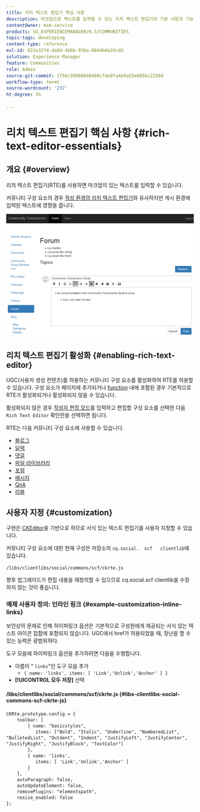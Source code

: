 ```yaml
---
title: 리치 텍스트 편집기 핵심 사항
description: 마크업으로 텍스트를 입력할 수 있는 리치 텍스트 편집기의 기본 사항과 기능에 대해 알아봅니다.
contentOwner: msm-service
products: SG_EXPERIENCEMANAGER/6.5/COMMUNITIES
topic-tags: developing
content-type: reference
exl-id: 821e32f4-da8d-4bbb-936a-0844b8a24cdd
solution: Experience Manager
feature: Communities
role: Admin
source-git-commit: 1f56c99980846400cfde8fa4e9a55e885bc2258d
workflow-type: tm+mt
source-wordcount: '237'
ht-degree: 3%

---
```


# 리치 텍스트 편집기 핵심 사항 {#rich-text-editor-essentials}

## 개요 {#overview}

리치 텍스트 편집기(RTE)를 사용하면 마크업이 있는 텍스트를 입력할 수 있습니다.

커뮤니티 구성 요소의 경우 [작성 환경의 리치 텍스트 편집기](../../help/sites-authoring/rich-text-editor.md)와 유사하지만 게시 환경에 입력된 텍스트에 영향을 줍니다.

![리치 텍스트 편집기](assets/rich-text-editor.png)

## 리치 텍스트 편집기 활성화 {#enabling-rich-text-editor}

UGC(사용자 생성 컨텐츠)를 허용하는 커뮤니티 구성 요소를 활성화하여 RTE를 허용할 수 있습니다. 구성 요소가 페이지에 추가되거나 [function](functions.md) 내에 포함된 경우 기본적으로 RTE가 활성화되거나 활성화되지 않을 수 있습니다.

활성화되지 않은 경우 [작성자 편집 모드](sites-console.md#authoring-site-content)를 입력하고 편집할 구성 요소를 선택한 다음 `Rich Text Editor` 확인란을 선택하면 됩니다.

RTE는 다음 커뮤니티 구성 요소에 사용할 수 있습니다.

* [블로그](blog-feature.md)
* [달력](calendar.md)
* [댓글](comments.md)
* [파일 라이브러리](file-library.md)
* [포럼](forum.md)
* [메시지](configure-messaging.md)
* [QnA](working-with-qna.md)
* [리뷰](reviews.md)

## 사용자 지정 {#customization}

구현은 [CKEditor](https://ckeditor.com/)을 기반으로 하므로 서식 있는 텍스트 편집기를 사용자 지정할 수 있습니다.

커뮤니티 구성 요소에 대한 현재 구성은 저장소의 `cq.social.  scf   clientlib`에 있습니다.

`/libs/clientlibs/social/commons/scf/ckrte.js`

향후 업그레이드가 편집 내용을 재정의할 수 있으므로 cq.social.scf clientlib을 수정하지 않는 것이 좋습니다.

### 예제 사용자 정의: 인라인 링크 {#example-customization-inline-links}

보안상의 문제로 인해 하이퍼링크 옵션은 기본적으로 구성원에게 제공되는 서식 있는 텍스트 아이콘 집합에 포함되지 않습니다. UGC에서 href가 허용되었을 때, 장난을 할 수 있는 능력은 광범위하다.

도구 모음에 하이퍼링크 옵션을 추가하려면 다음을 수행합니다.

* 이름이 &quot; `links`&quot;인 도구 모음 추가
   * `{ name: 'links', items: [ 'Link','Unlink','Anchor' ] }`
* **[!UICONTROL 모두 저장]** 선택

#### /libs/clientlibs/social/commons/scf/ckrte.js {#libs-clientlibs-social-commons-scf-ckrte-js}

```
CKRte.prototype.config = {
    toolbar: [
        { name: "basicstyles",
           items: ["Bold", "Italic", "Underline", "NumberedList", "BulletedList", "Outdent", "Indent", "JustifyLeft", "JustifyCenter", "JustifyRight", "JustifyBlock", "TextColor"]
        },
        { name: 'links',
           items: [ 'Link','Unlink','Anchor' ]
        }
    ],
    autoParagraph: false,
    autoUpdateElement: false,
    removePlugins: "elementspath",
    resize_enabled: false
};
```
